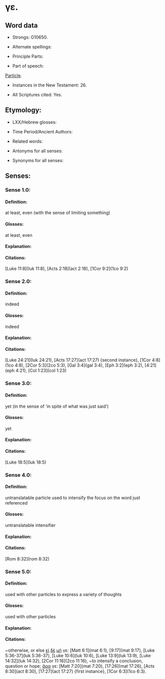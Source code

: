 # γε.

<!-- Status: S2=NeedsReview -->
<!-- Lexica used for edits: BDAG LN FFM BN LSJM MM  -->

## Word data

* Strongs: G10650.

* Alternate spellings:


* Principle Parts: 


* Part of speech: 

[Particle](http://ugg.readthedocs.io/en/latest/particle.html).

* Instances in the New Testament: 26.

* All Scriptures cited: Yes.

## Etymology: 


* LXX/Hebrew glosses: 


* Time Period/Ancient Authors: 


* Related words: 

* Antonyms for all senses:

* Synonyms for all senses: 


## Senses:

### Sense  1.0: 

#### Definition: 

at least, even (with the sense of limiting something)

#### Glosses: 

at least, even 

#### Explanation: 


#### Citations: 

[Luke 11:8](luk 11:8), [Acts 2:18](act 2:18), [1Cor 9:2](1co 9:2)

### Sense  2.0: 

#### Definition: 

indeed

#### Glosses:

indeed

#### Explanation:



#### Citations: 

[Luke 24:21](luk 24:21), [Acts 17:27](act 17:27) {second instance}, [1Cor 4:8](1co 4:8), [2Cor 5:3](2co 5:3), [Gal 3:4](gal 3:4), [Eph 3:2](eph 3:2), [4:21](eph 4:21), [Col 1:23](col 1:23)

 

### Sense  3.0: 

#### Definition: 

yet (in the sense of 'in spite of what was just said')

#### Glosses:

yet 

#### Explanation:


#### Citations: 

[Luke 18:5](luk 18:5)

### Sense  4.0: 

#### Definition: 

untranslatable particle used to intensify the focus on the word just referenced

#### Glosses:

untranslatable intensifier

#### Explanation:


#### Citations: 

[Rom 8:32](rom 8:32)

    
### Sense  5.0: 

#### Definition: 

used with other particles to express a variety of thoughts

#### Glosses:

used with other particles

#### Explanation:


#### Citations: 

~otherwise, or else [εἰ](../G14870/01.md) [δὲ](../G11610/01.md) [μή](../G33610/01.md) γε: [Matt 6:1](mat 6:1), [9:17](mat 9:17), [Luke 5:36-37](luk 5:36-37), [Luke 10:6](luk 10:6), [Luke 13:9](luk 13:9), [Luke 14:32](luk 14:32), [2Cor 11:16](2co 11:16), 
~to intensify a conclusion, question or hope; [ἄρα](../G06870/01.md) γε: [Matt 7:20](mat 7:20), [17:26](mat 17:26), [Acts 8:30](act 8:30), [17:27](act 17:27) {first instance}, [1Cor 6:3](1co 6:3).



